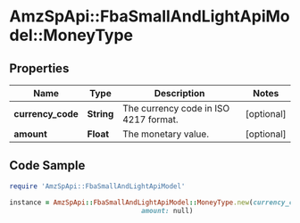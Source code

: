 # AmzSpApi::FbaSmallAndLightApiModel::MoneyType

## Properties

Name | Type | Description | Notes
------------ | ------------- | ------------- | -------------
**currency_code** | **String** | The currency code in ISO 4217 format. | [optional] 
**amount** | **Float** | The monetary value. | [optional] 

## Code Sample

```ruby
require 'AmzSpApi::FbaSmallAndLightApiModel'

instance = AmzSpApi::FbaSmallAndLightApiModel::MoneyType.new(currency_code: null,
                                 amount: null)
```


